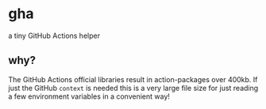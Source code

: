 # gha

a tiny GitHub Actions helper

## why?

The GitHub Actions official libraries result in action-packages over 400kb. If just the GitHub `context` is needed this is a very large file size for just reading a few environment variables in a convenient way!
